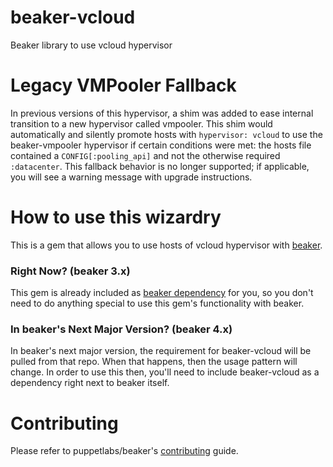 # beaker-vcloud

Beaker library to use vcloud hypervisor

# Legacy VMPooler Fallback

In previous versions of this hypervisor, a shim was added to ease internal transition to a new hypervisor called vmpooler. This shim would automatically and silently promote hosts with `hypervisor: vcloud` to use the beaker-vmpooler hypervisor if certain conditions were met: the hosts file contained a `CONFIG[:pooling_api]` and not the otherwise required `:datacenter`. This fallback behavior is no longer supported; if applicable, you will see a warning message with upgrade instructions.

# How to use this wizardry

This is a gem that allows you to use hosts of vcloud hypervisor with [beaker](https://github.com/puppetlabs/beaker).

### Right Now? (beaker 3.x)

This gem is already included as [beaker dependency](https://github.com/puppetlabs/beaker/blob/master/beaker.gemspec) for you, so you don't need to do anything special to use this gem's functionality with beaker.

### In beaker's Next Major Version? (beaker 4.x)

In beaker's next major version, the requirement for beaker-vcloud will be pulled
from that repo. When that happens, then the usage pattern will change. In order
to use this then, you'll need to include beaker-vcloud as a dependency right
next to beaker itself.

# Contributing

Please refer to puppetlabs/beaker's [contributing](https://github.com/puppetlabs/beaker/blob/master/CONTRIBUTING.md) guide.
